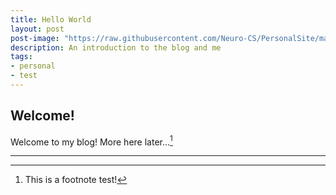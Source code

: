 ```yaml
---
title: Hello World
layout: post
post-image: "https://raw.githubusercontent.com/Neuro-CS/PersonalSite/main/assets/images/blogposts/20210914%20-%20Title.jpg"
description: An introduction to the blog and me
tags:
- personal
- test
---
```


## Welcome!

Welcome to my blog! More here later...[^1]

---

[^1]: This is a footnote test!